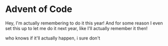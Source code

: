 Advent of Code
==============

Hey, I'm actually remembering to do it this year! And for some reason I even
set this up to let me do it next year, like I'll actually remember it then!

who knows if it'll actually happen, i sure don't
